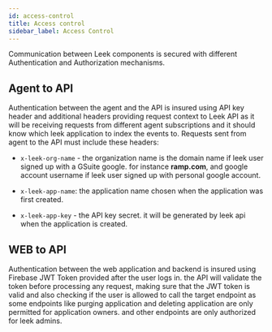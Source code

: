 ```yaml
---
id: access-control
title: Access control
sidebar_label: Access Control
---
```


Communication between Leek components is secured with different Authentication and Authorization mechanisms.

## Agent to API

Authentication between the agent and the API is insured using API key header and additional headers providing request 
context to Leek API as it will be receiving requests from different agent subscriptions and it should know which leek 
application to index the events to. Requests sent from agent to the API must include these headers:
                        
- `x-leek-org-name` - the organization name is the domain name if leek user signed up with a GSuite google. for instance 
**ramp.com**, and google account username if leek user signed up with personal google account.

- `x-leek-app-name`: the application name chosen when the application was first created.

- `x-leek-app-key` - the API key secret. it will be generated by leek api when the application is created.

## WEB to API

Authentication between the web application and backend is insured using Firebase JWT Token provided after the user logs 
in. the API will validate the token before processing any request, making sure that the JWT token is valid and also 
checking if the user is allowed to call the target endpoint as some endpoints like purging application and deleting 
application are only permitted for application owners. and other endpoints are only authorized for leek admins.